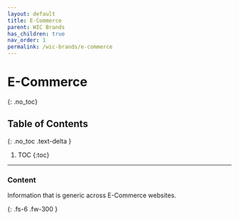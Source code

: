 ```yaml
---
layout: default
title: E-Commerce
parent: WIC Brands
has_children: true
nav_order: 1
permalink: /wic-brands/e-commerce
---
```


# E-Commerce
{: .no_toc}

## Table of Contents
{: .no_toc .text-delta }

1. TOC
   {:toc}
---

### Content
Information that is generic across E-Commerce websites.


{: .fs-6 .fw-300 }
